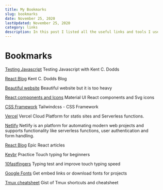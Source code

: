 ```yaml
---
title: My Bookmarks 
slug: bookmarks
date: November 25, 2020
lastUpdated: November 25, 2020 
category: links
description: In this post I listed all the useful links and tools I use while I'm working on a project.
---
```


# Bookmarks

<a href="https://testingjavascript.com" class="bookmarkLink" target="_blank">Testing Javascript</a>
Testing Javascript with Kent C. Dodds 

<a href="https://kentcdodds.com/blog/" class="bookmarkLink" target="_blank">React Blog</a>
Kent C. Dodds Blog

<a href="https://basement.studio/" class="bookmarkLink" target="_blank">Beautiful website</a>
Beautiful website but it is too heavy

<!-- [UI Blog](https://mxstbr.com/)
UI blog -->
<a href="https://material-ui.com/" class="bookmarkLink" target="_blank">React components and Icons</a>
Material UI React components and Svg icons

<a href="https://tailwindcss.com/" class="bookmarkLink" target="_blank">CSS Framework</a>
Tailwindcss - CSS Framework

<a href="https://vercel.com" class="bookmarkLink" target="_blank">Vercel</a>
Vercel Cloud Platform for statis sites and Serverless functions. 

<a href="https://www.netlify.com/" class="bookmarkLink" target="_blank">Netlify</a>
Netlify is an platform for automating modern web projects and supports functionality like serverless functions, user authentication and form handling.

<a href="https://epicreact.dev/articles" class="bookmarkLink" target="_blank">React Blog</a>
Epic React articles

<a href="https://www.keybr.com/" class="bookmarkLink" target="_blank">Keybr</a>
Practice Touch typing for beginners

<a href="https://www.keybr.com/" class="bookmarkLink" target="_blank">10fastfingers</a>
Typing test and improve touch typing speed

<a href="https://fonts.google.com/" class="bookmarkLink" target="_blank">Google Fonts</a>
Get embed links or download fonts for projects

<a href="https://gist.github.com/0-void/fd4a363341e834a9ab05ea61c5e65348" class="bookmarkLink" target="_blank">Tmux cheatsheet</a>
Gist of Tmux shortcuts and cheatsheet


